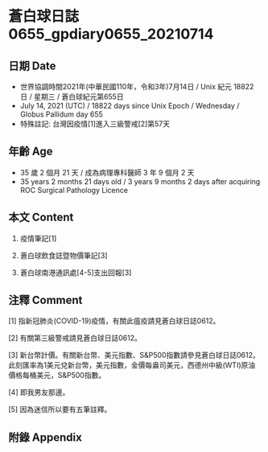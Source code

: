 [_metadata_:encoding]: - "utf-8"
[_metadata_:language]: - "zh-Hant-TW"
[_metadata_:fileformat]: - "markdown"
[_metadata_:MIME_type]: - "text/plain"
[_metadata_:markdown_version]: - "commonmark version 0.29"
[_metadata_:markdown_spec]: - "https://spec.commonmark.org/0.29/"

# 蒼白球日誌0655_gpdiary0655_20210714 #

## 日期 Date ##

* 世界協調時間2021年(中華民國110年，令和3年)7月14日 / Unix 紀元 18822 日 / 星期三 / 蒼白球紀元第655日
* July 14, 2021 (UTC) / 18822 days since Unix Epoch / Wednesday / Globus Pallidum day 655
* 特殊註記: 台灣因疫情[1]進入三級警戒[2]第57天

## 年齡 Age ##

* 35 歲 2 個月 21 天 / 成為病理專科醫師 3 年 9 個月 2 天
* 35 years 2 months 21 days old / 3 years 9 months 2 days after acquiring ROC Surgical Pathology Licence

## 本文 Content ##

1. 疫情筆記[1]

    
2. 蒼白球飲食誌暨物價筆記[3]

    
3. 蒼白球南港通訊處[4-5]支出回報[3]

    

## 注釋 Comment ##

[1] 指新冠肺炎(COVID-19)疫情，有關此瘟疫請見蒼白球日誌0612。


[2] 有關第三級警戒請見蒼白球日誌0612。


[3] 新台幣計價。有關新台幣、美元指數、S&P500指數請參見蒼白球日誌0612。此刻匯率為1美元兌新台幣，美元指數，金價每盎司美元，西德州中級(WTI)原油價格每桶美元，S&P500指數。


[4] 即我男友那邊。


[5] 因為迷信所以要有五筆註釋。



## 附錄 Appendix ##

